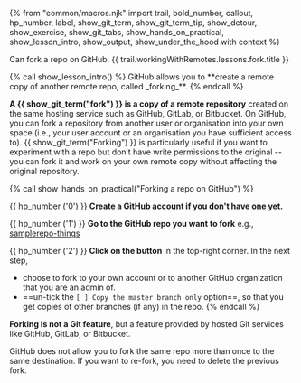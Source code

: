 {% from "common/macros.njk" import trail, bold_number, callout, hp_number, label, show_git_term, show_git_term_tip, show_detour, show_exercise, show_git_tabs, show_hands_on_practical, show_lesson_intro, show_output, show_under_the_hood with context %}

<span id="prereqs"></span>
<span id="outcomes">Can fork a repo on GitHub.</span>
<span id="title">{{ trail.workingWithRemotes.lessons.fork.title }}</span>

<div id="body">
{% call show_lesson_intro() %}
GitHub allows you to **create a remote copy of another remote repo, called _forking_**.
{% endcall %}

**A {{ show_git_term("fork") }} is a copy of a remote repository** created on the same hosting service such as GitHub, GitLab, or Bitbucket. On GitHub, you can fork a repository from another user or organisation into your own space (i.e., your user account or an organisation you have sufficient access to). {{ show_git_term("Forking") }} is particularly useful if you want to experiment with a repo but don’t have write permissions to the original -- you can fork it and work on your own remote copy without affecting the original repository.

<!-- ================== start: HANDS-ON =========================== -->
{% call show_hands_on_practical("Forking a repo on GitHub")  %}

{{ hp_number ('0') }} **Create a GitHub account if you don't have one yet.**

{{ hp_number ('1') }}  **Go to the GitHub repo you want to fork** e.g., [samplerepo-things](https://github.com/se-edu/samplerepo-things)

{{ hp_number ('2') }} **Click on the <pic eager src="images/fork.png" height="30" /> button** in the top-right corner. In the next step,
  * choose to fork to your own account or to another GitHub organization that you are an admin of.
  * ==un-tick the `[ ] Copy the master branch only` option==, so that you get copies of other branches (if any) in the repo.
{% endcall %}<!-- ===== end: HANDS-ON ============================ -->


<box type="important" seamless>

**Forking is not a Git feature**, but a feature provided by hosted Git services like GitHub, GitLab, or Bitbucket.
</box>
<box type="info" seamless>

GitHub does not allow you to fork the same repo more than once to the same destination. If you want to re-fork, you need to delete the previous fork.
</box>

</div>

<div id="extras">
</div>
